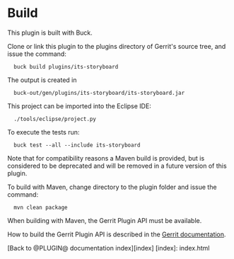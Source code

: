 Build
=====

This plugin is built with Buck.

Clone or link this plugin to the plugins directory of Gerrit's source
tree, and issue the command:

```
  buck build plugins/its-storyboard
```

The output is created in

```
  buck-out/gen/plugins/its-storyboard/its-storyboard.jar
```

This project can be imported into the Eclipse IDE:

```
  ./tools/eclipse/project.py
```

To execute the tests run:

```
  buck test --all --include its-storyboard
```

Note that for compatibility reasons a Maven build is provided, but is considered
to be deprecated and will be removed in a future version of this plugin.

To build with Maven, change directory to the plugin folder and issue the
command:

```
  mvn clean package
```

When building with Maven, the Gerrit Plugin API must be available.

How to build the Gerrit Plugin API is described in the [Gerrit
documentation](../../../Documentation/dev-buck.html#_extension_and_plugin_api_jar_files).

[Back to @PLUGIN@ documentation index][index]
[index]: index.html
